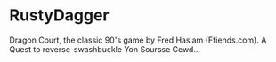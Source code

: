 # RustyDagger
Dragon Court, the classic 90's game by Fred Haslam (Ffiends.com). A Quest to reverse-swashbuckle Yon Soursse Cewd...
